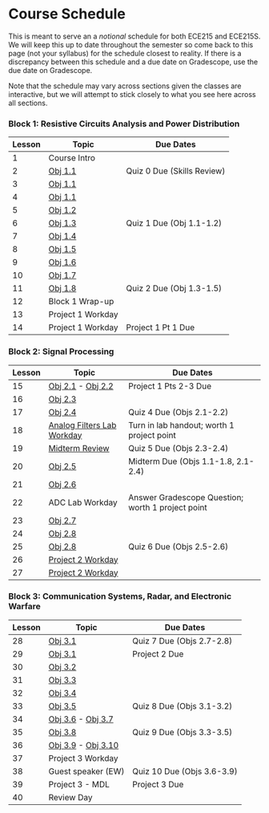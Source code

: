 # Course Schedule

This is meant to serve an a _notional_ schedule for both ECE215 and ECE215S. We will keep this up to date throughout the semester so come back to this page (not your syllabus) for the schedule closest to reality. If there is a discrepancy between this schedule and a due date on Gradescope, use the due date on Gradescope. 

Note that the schedule may vary across sections given the classes are interactive, but we will attempt to stick closely to what you see here across all sections.  

 ### Block 1: Resistive Circuits Analysis and Power Distribution  
| Lesson | Topic | Due Dates |
|----------|----------|----------|
| 1 | Course Intro |  |  
| 2 | [Obj 1.1](Block1Reading/Obj01/ECE215_Obj01_Reading) | Quiz 0 Due (Skills Review) |
| 3 | [Obj 1.1](Block1Reading/Obj01/ECE215_Obj01_Reading) |  |  
| 4 | [Obj 1.1](Block1Reading/Obj01/ECE215_Obj01_Reading)  |   |  
| 5 | [Obj 1.2](Block1Reading/Obj02/ECE215_Obj02_Reading) |   |  
| 6 | [Obj 1.3](Block1Reading/Obj03/ECE215_Obj03_Reading) | Quiz 1 Due (Obj 1.1-1.2)  |  
| 7 | [Obj 1.4](https://control.com/technical-articles/active-power-reactive-power-apparent-power-and-the-role-of-power-factor/) |  |  
| 8 | [Obj 1.5](Block1Reading/Obj05/ECE215_Obj05_Reading) |   |  
| 9 | [Obj 1.6](Block1Reading/Obj06/ECE215_Obj06_Reading) |   |
| 10 | [Obj 1.7](Block1Reading/Obj07/ECE215_Obj07_Reading) |   |
| 11 | [Obj 1.8](Block1Reading/Obj08/ECE215_Obj08_Reading) | Quiz 2 Due (Obj 1.3-1.5)   |
| 12 | Block 1 Wrap-up |   |
| 13 | Project 1 Workday |   |
| 14 | Project 1 Workday | Project 1 Pt 1 Due  |

### Block 2: Signal Processing
| Lesson | Topic | Due Dates |
|----------|----------|----------|
| 15 | [Obj 2.1](Block2Reading/Obj01/ECE215_B2_Obj01_Reading) - [Obj 2.2](Block2Reading/Obj02/ECE215_B2_Obj02_Reading) | Project 1 Pts 2-3 Due | 
| 16 | [Obj 2.3](Block2Reading/Obj03/ECE215_B2_Obj03_Reading) |  |
| 17 | [Obj 2.4](Block2Reading/Obj04/ECE215_B2_Obj04_Reading) | Quiz 4 Due (Objs 2.1-2.2) |
| 18 | [Analog Filters Lab Workday](_static/ECE215_AnalogFilterLab.pdf) | Turn in lab handout; worth 1 project point |
| 19 | [Midterm Review](_static/ECE215_Midterm_Equation_Sheet.pdf) | Quiz 5 Due (Objs 2.3-2.4) |
| 20 | [Obj 2.5](Block2Reading/Obj05/ECE215_B2_Obj05_Reading) | Midterm Due (Objs 1.1-1.8, 2.1-2.4) |
| 21 | [Obj 2.6](Block2Reading/Obj06/ECE215_B2_Obj06_Reading) |  |
| 22 | ADC Lab Workday | Answer Gradescope Question; worth 1 project point |
| 23 | [Obj 2.7](Block2Reading/Obj07/ECE215_B2_Obj07_Reading) |  |
| 24 | [Obj 2.8](Block2Reading/Obj08/ECE215_B2_Obj08_Reading) |  |
| 25 | [Obj 2.8](Block2Reading/Obj08/ECE215_B2_Obj08_Reading) | Quiz 6 Due (Objs 2.5-2.6) |
| 26 | [Project 2 Workday](Block2Reading/Project2) |   |
| 27 | [Project 2 Workday](Block2Reading/Project2) |   |

### Block 3: Communication Systems, Radar, and Electronic Warfare
| Lesson | Topic | Due Dates |
|----------|----------|----------|
| 28 | [Obj 3.1](Block3Reading/Obj01/ECE215_B3_Obj01_Reading) | Quiz 7 Due (Objs 2.7-2.8) | 
| 29 | [Obj 3.1](Block3Reading/Obj01/ECE215_B3_Obj01_Reading) | Project 2 Due |
| 30 | [Obj 3.2](Block3Reading/Obj02/ECE215_B3_Obj02_Reading) |  |
| 31 | [Obj 3.3](Block3Reading/Obj03/ECE215_B3_Obj03_Reading) |  |
| 32 | [Obj 3.4](Block3Reading/Obj04/ECE215_B3_Obj04_Reading) |  |
| 33 | [Obj 3.5](Block3Reading/Obj05/ECE215_B3_Obj05_Reading) | Quiz 8 Due (Objs 3.1-3.2) |
| 34 | [Obj 3.6](Block3Reading/Obj06/ECE215_B3_Obj06_Reading) - [Obj 3.7](Block3Reading/Obj07/ECE215_B3_Obj07_Reading) |  |
| 35 | [Obj 3.8](Block3Reading/Obj08/ECE215_B3_Obj08_Reading) | Quiz 9 Due (Objs 3.3-3.5) |
| 36 | [Obj 3.9](Block3Reading/Obj09/ECE215_B3_Obj09_Reading) - [Obj 3.10](Block3Reading/Obj10/ECE215_B3_Obj10_Reading) |  |
| 37 | Project 3 Workday |  |
| 38 | Guest speaker (EW) | Quiz 10 Due (Objs 3.6-3.9)|
| 39 | Project 3 - MDL | Project 3 Due |
| 40 | Review Day |  |